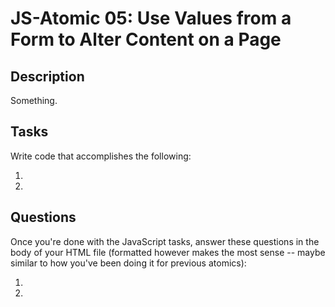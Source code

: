 # JS-Atomic 05: Use Values from a Form to Alter Content on a Page

## Description

Something.

## Tasks

Write code that accomplishes the following:

1.
2. 

## Questions

Once you're done with the JavaScript tasks, answer these questions in the body of your HTML file (formatted however makes the most sense -- maybe similar to how you've been doing it for previous atomics):

1. 
2.
